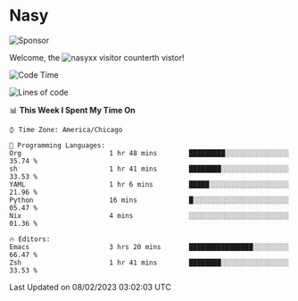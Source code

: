 # Nasy

<!--
<p align="center">
<img height="200" src="https://github-readme-stats.vercel.app/api?username=nasyxx&count_private=true&show_icons=true&theme=dracula&include_all_commits=true"/>
<img height="200" src="https://github-readme-stats.vercel.app/api/top-langs/?username=nasyxx&theme=dracula&hide=html,jupyter+notebook&count_private=true&show_icons=true"/>
</p>

  
----------------
-->

![Sponsor](https://img.shields.io/static/v1.svg?label=Sponsor&message=%E2%9D%A4&logo=GitHub&style=flat&color=pink)
 
Welcome, the ![nasyxx visitor counter](https://count.getloli.com/get/@nasyxx?theme=rule34)th vistor!
 
<!--START_SECTION:waka-->
![Code Time](http://img.shields.io/badge/Code%20Time-3%2C138%20hrs%2036%20mins-blue)

![Lines of code](https://img.shields.io/badge/From%20Hello%20World%20I%27ve%20Written-5%20Million%20lines%20of%20code-blue)

📊 **This Week I Spent My Time On** 

```text
⌚︎ Time Zone: America/Chicago

💬 Programming Languages: 
Org                      1 hr 48 mins        █████████░░░░░░░░░░░░░░░░   35.74 % 
sh                       1 hr 41 mins        ████████░░░░░░░░░░░░░░░░░   33.53 % 
YAML                     1 hr 6 mins         █████░░░░░░░░░░░░░░░░░░░░   21.96 % 
Python                   16 mins             █░░░░░░░░░░░░░░░░░░░░░░░░   05.47 % 
Nix                      4 mins              ░░░░░░░░░░░░░░░░░░░░░░░░░   01.36 % 

🔥 Editors: 
Emacs                    3 hrs 20 mins       ████████████████░░░░░░░░░   66.47 % 
Zsh                      1 hr 41 mins        ████████░░░░░░░░░░░░░░░░░   33.53 % 

```


 Last Updated on 08/02/2023 03:02:03 UTC
<!--END_SECTION:waka-->

<!-- ![visitors](https://visitor-badge.laobi.icu/badge?page_id=nasyxx.nasyxx) -->
